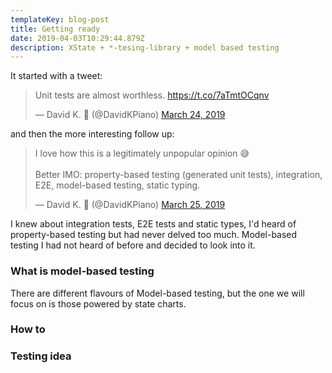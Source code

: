 ```yaml
---
templateKey: blog-post
title: Getting ready
date: 2019-04-03T10:29:44.879Z
description: XState + *-tesing-library + model based testing
---
```

It started with a tweet:

<blockquote class="twitter-tweet" data-lang="en"><p lang="en" dir="ltr">Unit tests are almost worthless. <a href="https://t.co/7aTmtOCqnv">https://t.co/7aTmtOCqnv</a></p>&mdash; David K. 🎹 (@DavidKPiano) <a href="https://twitter.com/DavidKPiano/status/1109954809732444162?ref_src=twsrc%5Etfw">March 24, 2019</a></blockquote>

<script async src="https://platform.twitter.com/widgets.js" charset="utf-8"></script>

and then the more interesting follow up:

<blockquote class="twitter-tweet" data-lang="en"><p lang="en" dir="ltr">I love how this is a legitimately unpopular opinion 😅<br><br>Better IMO: property-based testing (generated unit tests), integration, E2E, model-based testing, static typing.</p>&mdash; David K. 🎹 (@DavidKPiano) <a href="https://twitter.com/DavidKPiano/status/1109974822463983616?ref_src=twsrc%5Etfw">March 25, 2019</a></blockquote>

<script async src="https://platform.twitter.com/widgets.js" charset="utf-8"></script>

I knew about integration tests, E2E tests and static types, I'd heard of property-based testing but had never delved too much. Model-based testing I had not heard of before and decided to look into it.

### What is model-based testing

There are different flavours of Model-based testing, but the one we will focus on is those powered by state charts.

### How to 

### Testing idea
